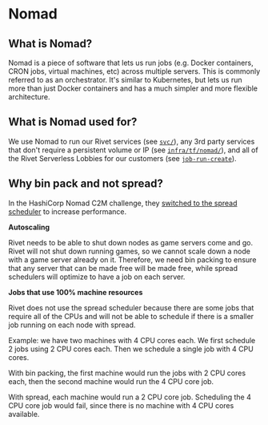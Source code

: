 # Nomad

## What is Nomad?

Nomad is a piece of software that lets us run jobs (e.g. Docker containers, CRON jobs, virtual machines, etc) across multiple servers. This is commonly referred to as an orchestrator. It's similar to Kubernetes, but lets us run more than just Docker containers and has a much simpler and more flexible architecture.

## What is Nomad used for?

We use Nomad to run our Rivet services (see [`svc/`](../../../svc)), any 3rd party services that don't require a persistent volume or IP (see [`infra/tf/nomad/`](../../../infra/tf)), and all of the Rivet Serverless Lobbies for our customers (see [`job-run-create`](../../../svc/pkg/job-run/worker/src/workers/create/mod.rs)).

## Why bin pack and not spread?

In the HashiCorp Nomad C2M challenge, they [switched to the spread scheduler](https://www.hashicorp.com/c2m) to increase performance.

**Autoscaling**

Rivet needs to be able to shut down nodes as game servers come and go. Rivet will not shut down running games, so we cannot scale down a node with a game server already on it. Therefore, we need bin packing to ensure that any server that can be made free will be made free, while spread schedulers will optimize to have a job on each server.

**Jobs that use 100% machine resources**

Rivet does not use the spread scheduler because there are some jobs that require all of the CPUs and will not be able to schedule if there is a smaller job running on each node with spread.

Example: we have two machines with 4 CPU cores each. We first schedule 2 jobs using 2 CPU cores each. Then we schedule a single job with 4 CPU cores.

With bin packing, the first machine would run the jobs with 2 CPU cores each, then the second machine would run the 4 CPU core job.

With spread, each machine would run a 2 CPU core job. Scheduling the 4 CPU core job would fail, since there is no machine with 4 CPU cores available.
